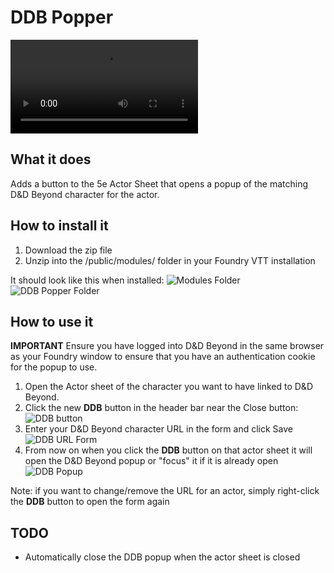 # DDB Popper
![DDB Popper Demo](https://imgur.com/t0FJnPH.mp4)

## What it does
Adds a button to the 5e Actor Sheet that opens a popup of the matching D&D Beyond character for the actor.

## How to install it
1. Download the zip file
2. Unzip into the /public/modules/ folder in your Foundry VTT installation

It should look like this when installed:
![Modules Folder](https://imgur.com/uMKy5vf.png)
![DDB Popper Folder](https://imgur.com/9Tal5jl.png)

## How to use it

**IMPORTANT** Ensure you have logged into D&D Beyond in the same browser as your Foundry window to ensure that you have an authentication cookie for the popup to use.

1. Open the Actor sheet of the character you want to have linked to D&D Beyond. 
2. Click the new **DDB** button in the header bar near the Close button:
![DDB button](https://imgur.com/Ek8uMMy.png)
3. Enter your D&D Beyond character URL in the form and click Save
![DDB URL Form](https://imgur.com/scnX8X5.png)
4. From now on when you click the **DDB** button on that actor sheet it will open the D&D Beyond popup or "focus" it if it is already open
![DDB Popup](https://imgur.com/6VbOPIm.png)

Note: if you want to change/remove the URL for an actor, simply right-click the **DDB** button to open the form again

## TODO

* Automatically close the DDB popup when the actor sheet is closed



